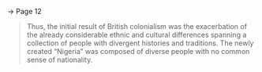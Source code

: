 -> Page 12
>Thus, the initial result of British colonialism was the exacerbation
>of the already considerable ethnic and cultural differences spanning
>a collection of people with divergent histories and traditions. The
>newly created “Nigeria” was composed of diverse people with no
>common sense of nationality.

